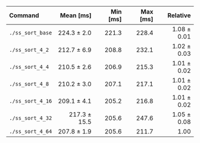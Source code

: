 | Command | Mean [ms] | Min [ms] | Max [ms] | Relative |
|:---|---:|---:|---:|---:|
| `./ss_sort_base` | 224.3 ± 2.0 | 221.3 | 228.4 | 1.08 ± 0.01 |
| `./ss_sort_4_2` | 212.7 ± 6.9 | 208.8 | 232.1 | 1.02 ± 0.03 |
| `./ss_sort_4_4` | 210.5 ± 2.6 | 206.9 | 215.3 | 1.01 ± 0.02 |
| `./ss_sort_4_8` | 210.2 ± 3.0 | 207.1 | 217.1 | 1.01 ± 0.02 |
| `./ss_sort_4_16` | 209.1 ± 4.1 | 205.2 | 216.8 | 1.01 ± 0.02 |
| `./ss_sort_4_32` | 217.3 ± 15.5 | 205.6 | 247.6 | 1.05 ± 0.08 |
| `./ss_sort_4_64` | 207.8 ± 1.9 | 205.6 | 211.7 | 1.00 |
